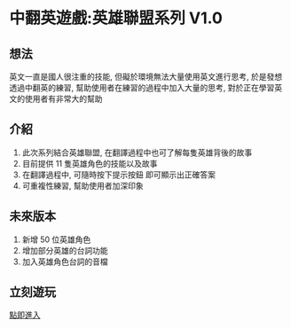 # 中翻英遊戲:英雄聯盟系列 V1.0

## 想法

英文一直是國人很注重的技能, 但礙於環境無法大量使用英文進行思考, 於是發想透過中翻英的練習, 幫助使用者在練習的過程中加入大量的思考, 對於正在學習英文的使用者有非常大的幫助

## 介紹

1. 此次系列結合英雄聯盟, 在翻譯過程中也可了解每隻英雄背後的故事
1. 目前提供 11 隻英雄角色的技能以及故事
1. 在翻譯過程中, 可隨時按下提示按鈕 即可顯示出正確答案
1. 可重複性練習, 幫助使用者加深印象

## 未來版本

1. 新增 50 位英雄角色
1. 增加部分英雄的台詞功能
1. 加入英雄角色台詞的音檔

## 立刻遊玩

[點即進入](https://raxcruz.github.io/Lol-Eng-Game/#/)

